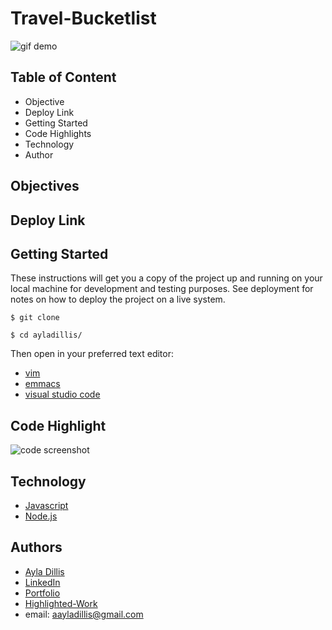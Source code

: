 # Travel-Bucketlist

![gif demo]()

## Table of Content
- Objective
- Deploy Link
- Getting Started
- Code Highlights
- Technology
- Author 

## Objectives


## Deploy Link


## Getting Started
These instructions will get you a copy of the project up and running on your local machine for development and testing purposes. See deployment for notes on how to deploy the project on a live system.

```
$ git clone 

$ cd ayladillis/
```
Then open in your preferred text editor:
- [vim](https://www.vim.org/) 
- [emmacs](https://www.gnu.org/software/emacs/)
- [visual studio code](https://code.visualstudio.com/) 

## Code Highlight


![code screenshot]()


## Technology
* [Javascript](https://developer.mozilla.org/en-US/docs/Web/JavaScrip)
* [Node.js](https://node.js.org/)


## Authors 
- [Ayla Dillis](https://github.com/ayladillis)
- [LinkedIn](https://www.linkedin.com/in/ayladillis/)
- [Portfolio](https://ayladillis.github.io/ayladillis_portfolio/)
- [Highlighted-Work](https://ayladillis.github.io/Coding-Bootcamp-Project-1-Zillow-Maps-API-AD/)
- email: aayladillis@gmail.com